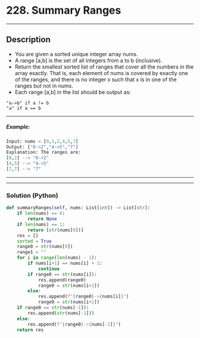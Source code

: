 # 228. Summary Ranges

****
## Description
- You are given a sorted unique integer array nums.
- A range [a,b] is the set of all integers from a to b (inclusive).
- Return the smallest sorted list of ranges that cover all the numbers in the array exactly. That is, each element of nums is covered by exactly one of the ranges, and there is no integer x such that x is in one of the ranges but not in nums.
- Each range [a,b] in the list should be output as:
```
"a->b" if a != b
"a" if a == b
```

****
##### Example:

```py
Input: nums = [0,1,2,4,5,7]
Output: ["0->2","4->5","7"]
Explanation: The ranges are:
[0,2] --> "0->2"
[4,5] --> "4->5"
[7,7] --> "7"
```

****
****
### Solution (Python)

```py
def summaryRanges(self, nums: List[int]) -> List[str]:
    if len(nums) == 0:
        return None
    if len(nums) == 1:
        return [str(nums[0])]
    res = []
    sorted = True
    range0 = str(nums[0])
    range1 = ""
    for i in range(len(nums) - 1):
        if nums[i+1] == nums[i] + 1:
            continue
        if range0 == str(nums[i]):
            res.append(range0)
            range0 = str(nums[i+1])
        else:
            res.append(f"{range0}->{nums[i]}")
            range0 = str(nums[i+1])
    if range0 == str(nums[-1]):
        res.append(str(nums[-1]))
    else:
        res.append(f"{range0}->{nums[-1]}")
    return res
```